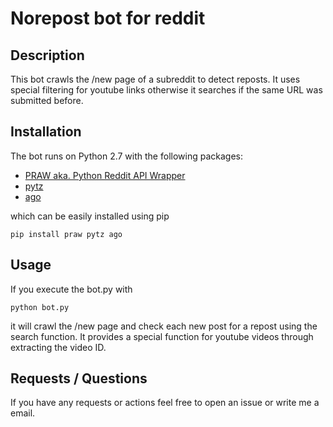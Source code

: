 # Norepost bot for reddit

## Description

This bot crawls the /new page of a subreddit to detect reposts. It uses special filtering for youtube links otherwise it searches if the same URL was submitted before.

## Installation

The bot runs on Python 2.7 with the following packages:

* [PRAW aka. Python Reddit API Wrapper](https://github.com/praw-dev/praw)
* [pytz](http://pytz.sourceforge.net/)
* [ago](https://pypi.python.org/pypi/ago/0.0.6)

which can be easily installed using pip

    pip install praw pytz ago

## Usage

If you execute the bot.py with

    python bot.py

it will crawl the /new page and check each new post for a repost using the search function. It provides a special function for youtube videos through extracting the video ID.


## Requests / Questions

If you have any requests or actions feel free to open an issue or write me a email.
